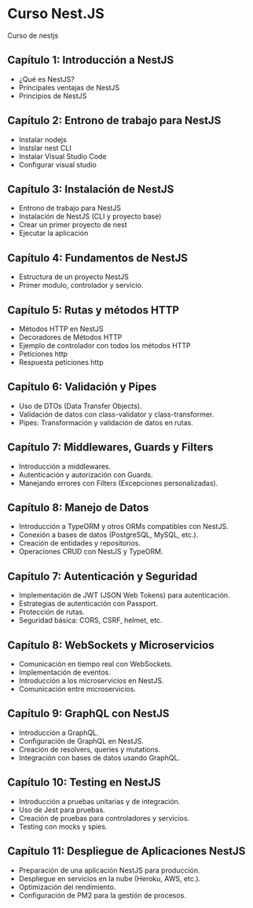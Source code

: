 # Curso Nest.JS
Curso de nestjs

## Capítulo 1: Introducción a NestJS

* ¿Qué es NestJS?
* Principales ventajas de NestJS
* Principios de NestJS

## Capítulo 2: Entrono de trabajo para NestJS

* Instalar nodejs
* Instslar nest CLI
* Instalar Visual Studio Code
* Configurar visual studio

## Capítulo 3: Instalación de NestJS
* Entrono de trabajo para NestJS
* Instalación de NestJS (CLI y proyecto base)
* Crear un primer proyecto de nest
* Ejecutar la aplicación

## Capítulo 4: Fundamentos de NestJS

* Estructura de un proyecto NestJS
* Primer modulo, controlador y servicio.

## Capítulo 5: Rutas y métodos HTTP

* Métodos HTTP en NestJS
* Decoradores de Métodos HTTP
* Ejemplo de controlador con todos los métodos HTTP
* Peticiones http
* Respuesta peticiones http

## Capítulo 6: Validación y Pipes

* Uso de DTOs (Data Transfer Objects).
* Validación de datos con class-validator y class-transformer.
* Pipes: Transformación y validación de datos en rutas.

## Capítulo 7: Middlewares, Guards y Filters

* Introducción a middlewares.
* Autenticación y autorización con Guards.
* Manejando errores con Filters (Excepciones personalizadas).

## Capítulo 8: Manejo de Datos

* Introducción a TypeORM y otros ORMs compatibles con NestJS.
* Conexión a bases de datos (PostgreSQL, MySQL, etc.).
* Creación de entidades y repositorios.
* Operaciones CRUD con NestJS y TypeORM.

## Capítulo 7: Autenticación y Seguridad

* Implementación de JWT (JSON Web Tokens) para autenticación.
* Estrategias de autenticación con Passport.
* Protección de rutas.
* Seguridad básica: CORS, CSRF, helmet, etc.

## Capítulo 8: WebSockets y Microservicios

* Comunicación en tiempo real con WebSockets.
* Implementación de eventos.
* Introducción a los microservicios en NestJS.
* Comunicación entre microservicios.

## Capítulo 9: GraphQL con NestJS

* Introducción a GraphQL.
* Configuración de GraphQL en NestJS.
* Creación de resolvers, queries y mutations.
* Integración con bases de datos usando GraphQL.

## Capítulo 10: Testing en NestJS

* Introducción a pruebas unitarias y de integración.
* Uso de Jest para pruebas.
* Creación de pruebas para controladores y servicios.
* Testing con mocks y spies.

## Capítulo 11: Despliegue de Aplicaciones NestJS

* Preparación de una aplicación NestJS para producción.
* Despliegue en servicios en la nube (Heroku, AWS, etc.).
* Optimización del rendimiento.
* Configuración de PM2 para la gestión de procesos.